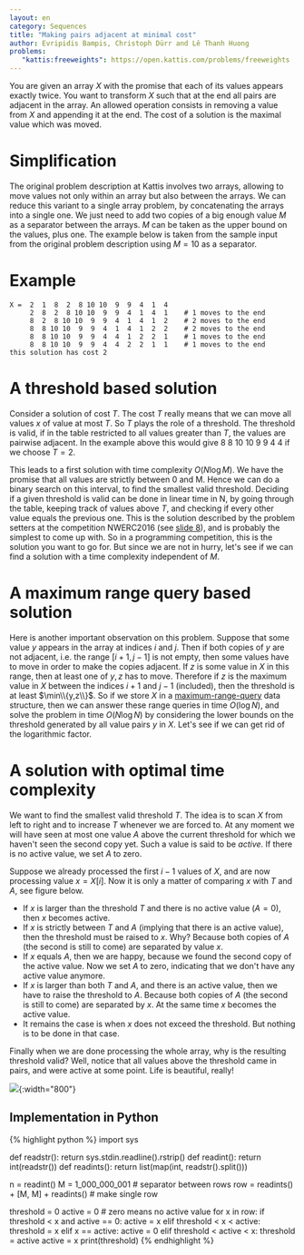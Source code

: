 ```yaml
---
layout: en
category: Sequences 
title: "Making pairs adjacent at minimal cost"
author: Evripidis Bampis, Christoph Dürr and Lê Thanh Huong
problems:
   "kattis:freeweights": https://open.kattis.com/problems/freeweights
---
```


You are given an array $X$ with the promise that each of its values appears exactly twice. You want to transform $X$ such that at the end all pairs are adjacent in the array. An allowed operation consists in removing a value from $X$ and appending it at the end.  The cost of a solution is the maximal value which was moved.

# Simplification

The original problem description at Kattis involves two arrays, allowing to move values not only within an array but also between the arrays. We can reduce this variant to a single array problem, by concatenating the arrays into a single one. We just need to add two copies of a big enough value $M$ as a separator between the arrays. $M$ can be taken as the upper bound on the values, plus one.  The example below is taken from the sample input from the original problem description using $M=10$ as a separator.

# Example

    X =  2  1  8  2  8 10 10  9  9  4  1  4
         2  8  2  8 10 10  9  9  4  1  4  1    # 1 moves to the end
         8  2  8 10 10  9  9  4  1  4  1  2    # 2 moves to the end
         8  8 10 10  9  9  4  1  4  1  2  2    # 2 moves to the end
         8  8 10 10  9  9  4  4  1  2  2  1    # 1 moves to the end
         8  8 10 10  9  9  4  4  2  2  1  1    # 1 moves to the end
    this solution has cost 2

# A threshold based solution

Consider a solution of cost $T$. The cost $T$ really means that we can move all values $x$ of value at most $T$.  So $T$ plays the role of a threshold.  The threshold is valid, if in the table restricted to all values greater than $T$, the values are pairwise adjacent. In the example above this would give 8 8 10 10 9 9 4 4 if we choose $T=2$.

This leads to a first solution with time complexity $O(N \log M)$.  We have the promise that all values are strictly between 0 and M. Hence we can do a binary search on this interval, to find the smallest valid threshold. Deciding if a given threshold is valid can be done in linear time in N, by going through the table, keeping track of values above $T$, and checking if every other value equals the previous one. This is the solution described by the problem setters at the competition NWERC2016 (see [slide 8](https://people.bath.ac.uk/masjhd/2016.NWERC/nwerc2016slides.pdf)), and is probably the simplest to come up with. So in a programming competition, this is the solution you want to go for. But since we are not in hurry, let's see if we can find a solution with a time complexity independent of $M$.

# A maximum range query based solution

Here is another important observation on this problem. Suppose that some value $y$ appears in the array at indices $i$ and $j$. Then if both copies of $y$ are not adjacent, i.e. the range $[i+1,j-1]$ is not empty, then some values have to move in order to make the copies adjacent. If $z$ is some value in $X$ in this range, then at least one of $y,z$ has to move. Therefore if $z$ is the maximum value in $X$ between the indices $i+1$ and $j-1$ (included), then the threshold is at least $\min\\{y,z\\}$.  So if we store $X$ in a [maximum-range-query](https://www.geeksforgeeks.org/range-minimum-query-for-static-array/) data structure, then we can answer these range queries in time $O(\log N)$, and solve the problem in time $O(N\log N)$ by considering the lower bounds on the threshold generated by all value pairs $y$ in $X$.  Let's see if we can get rid of the logarithmic factor.

# A solution with optimal time complexity

We want to find the smallest valid threshold $T$. The idea is to scan $X$ from left to right and to increase $T$ whenever we are forced to.  At any moment we will have seen at most one value $A$ above the current threshold for which we haven't seen the second copy yet.  Such a value is said to be *active*. If there is no active value, we set $A$ to zero.

Suppose we already processed the first $i-1$ values of $X$, and are now processing value $x=X[i]$.   Now it is only a matter of comparing $x$ with $T$ and $A$, see figure below.

- If $x$ is larger than the threshold $T$ and there is no active value ($A=0$), then $x$ becomes active.
- If $x$ is strictly between $T$ and $A$ (implying that there is an active value), then the threshold must be raised to $x$. Why? Because both copies of $A$ (the second is still to come) are separated by value $x$.
- If $x$ equals $A$, then we are happy, because we found the second copy of the active value.  Now we set $A$ to zero, indicating that we don't have any active value anymore. 
- If $x$ is larger than both $T$ and $A$, and there is an active value, then we have to raise the threshold to $A$. Because both copies of $A$ (the second is still to come) are separated by $x$. At the same time $x$ becomes the active value.
- It remains the case is when $x$ does not exceed the threshold. But nothing is to be done in that case.

Finally when we are done processing the whole array, why is the resulting threshold valid? Well, notice that all values above the threshold came in pairs, and were active at some point. Life is beautiful, really!

![]({{site.images}}free-weights.png){:width="800"}

## Implementation in Python

{% highlight python %}
import sys

def readstr():   return sys.stdin.readline().rstrip()
def readint():   return int(readstr())
def readints():  return list(map(int, readstr().split()))

n = readint()
M = 1_000_000_001                       # separator between rows
row = readints() + [M, M] + readints()  # make single row

threshold = 0
active = 0              # zero means no active value
for x in row:
    if threshold < x and active == 0:
        active = x
    elif threshold < x < active:           
        threshold = x
    elif x == active:
        active = 0
    elif threshold < active < x:
        threshold = active
        active = x
print(threshold)
{% endhighlight %}

